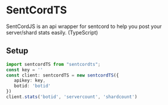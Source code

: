 # SentCordTS
 SentCordJS is an api wrapper for sentcord to help you post your server/shard stats easily. (TypeScript)

 ## Setup
 ```typescript
import sentcordTS from "sentcordts";
const key = ''
const client: sentcordTS = new sentcordTS({
    apikey: key,
    botid: 'botid'
})
client.stats('botid', 'servercount', 'shardcount')
```
